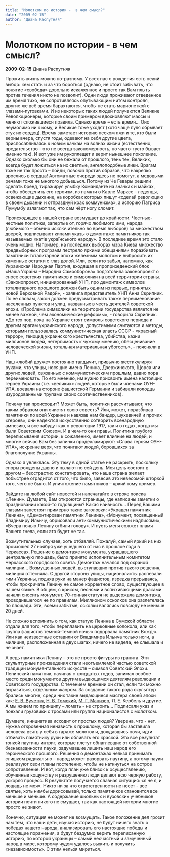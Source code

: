 ```yaml
---
title: "Молотком по истории -  в чем смысл?"
date: "2009-02-15"
author: "Диана Распутняя"
---
```


# Молотком по истории -  в чем смысл?

**2009-02-15** Диана Распутняя

Прожить жизнь можно по-разному. У всех нас с рождения есть некий выбор: кем стать и за что бороться (однако, не стоит забывать, что понятие «свобода» довольно искаженное и просто так Вам плыть против течения никто не позволит). Одни люди проживают отведенное им время тихо, не сопротивляясь опутывающим нитям контроля, другие же всё время барахтаются, чтобы не стать марионеткой с глазами-пуговками. И из некоторых таких людей получаются Великие Революционеры, которые своим примером вдохновляют массы и меняют сложившиеся правила. Однако время – есть время… Оно неумолимо ни к кому, и Великие тоже уходят (хотя чаще пуля обрывает стук их сердец). Время заметает историю песком лжи и те, кто были верны вчера, спустя годы, одевают на себя другие цвета, приспосабливаясь к новым качкам на волнах жизни (естественно, предательство – это не всегда закономерность, но часто-густо бывает именно так). И вот уже им рукоплещет и верит нынешнее поколение. Однако сколько бы они не бежали от прошлого, тень тех, Великих, всегда будет ложиться на их светлые, ангелоподобные лики. Врагам тоже не так просто – пойди, повоюй против образов, что накрепко врослись в сердца! Автоматные очереди здесь не помогут, а медовыми речами тоже не многого добьешься. Потому из Че Гевары решили сделать бренд, тиражируя улыбку Команданте на значках и майках, чтобы обесценить его героизм, из памяти о Карле Марксе – леденцы, освежающие дыхание, на коробках которых пишут «сделай революцию в своем дыхании и отпразднуй крах коммунизма», а историю Патриса Лумумбу излагают так, что сам чёрт ногу сломит.

Происходящее в нашей стране возмущает до крайности. Честные-честные политики, запертые от, горячо любимого ими, народа (любимого – обычно исключительно во время выборов) за множеством дверей, подписывают кипами указы о демонтаже памятников так называемых «катів українського народу». В последнее время это стало очень модно. Например, на последних выборах мэра Киева множество предвыборных программ пестрело яркими обещаниями поразбивать памятники тоталитарной эпохи железным молотом и выбросить их каменные остатки с глаз долой. Или, если кто забыл, напомню, как Украинская Народная Партия, входящая в пропризеденский блок «Наша Україна – Народна Самооборона» подготовила законопроект о сносе советских памятников и символики на всей территории страны. «Законопроект, инициированный УНП, про демонтаж символов тоталитарного прошлого должен быть одним из первых, принятых новой Верховной Радой», - заявила представитель УНП Анна Скрипник. По ее словам, закон должен предусматривать также переименование населенных пунктов и улиц, названных в честь деятелей советской эпохи. «Проблема символики на территории государства является не менее важной, чем экономические реформы», - говорила Скрипник. «До тех пор, пока на Украине стоят символы советского периода и другим врагам украинского народа, допустимыми считаются и методы, которыми пользовалась коммунистическая власть СССР - «красный террор», геноцид украинского крестьянства, убийства, казни миллионов людей, нетерпимость к чужому мнению, обесценивание человеческой жизни, тотальная материальная убогость», - поясняли в УНП.

Наш «любий друже» постоянно талдычит, привычно жестикулируя руками, что улицы, носящие имена Ленина, Дзержинского, Щорса или других людей, связанных с коммунистическим прошлым, давно пора переименовать. По его мнению, им нужно присвоить имена настоящих героев Украины (т.е. «великих» людей, которые были членами ОУН-УПА, воевали на стороне фашистской Германии и забивали колодцы изуродованными трупами своих соотечественников).

Почему так происходит? Может быть, политики рассчитывают, что таким образом они очистят свою совесть? Или, может, поразбивав памятники по всей Украине и навязав нам бандер, шухевичей и прочих «героев», они надеются искусственно сотворить всенародную амнезию, и все забудут как о революции 1917, так и о годах, когда мы были Советским Союзом. И в чем-то они правы. Политика грубого переписывания истории, к сожалению, имеет влияние на людей, и многие сейчас Вам без запинки продекламируют: «Слава героям ОУН-УПА», искренне веря, что почитают людей, боровшихся за благополучие Украины.

Однако я увлеклась. Эту тему в одной статье не раскрыть, поскольку споры рождены давно и пылают по сей день. Моя цель состоит в другом – бесстрастно констатировать, что наша страна желает побыстрее оградится от того, что было, завесив это невесомой шторкой того, чего не было. И уничтожение памятников – яркий тому пример.

Зайдите на любой сайт новостей и напечатайте в строке поиска «Ленин». Думаете, Вам откроются страницы, где написаны заметки о праздновании какой-то годовщины? Какая наивность… Перед Вашими глазами запестрят примерно такие заголовки: «Украден памятник Ленина», «Демонтирован памятник Ленина», «Монумент, посвященный Владимиру Ильичу, обрисовали антикоммунистическими надписями», «Вчера ночью Ленину отбили голову». И пусть меня сожжет пламя Вашего гнева, если это будет не так.

Возмутительных случаев, хоть отбавляй. Пожалуй, самый яркий из них произошел 27 ноября уже ушедшего от нас в прошлое года в Черкассах. Решение о демонтаже монумента, украшавшего центральную площадь, было принято исполнительным комитетом Черкасского городского совета. Демонтаж начался под охраной милиции… Возмущенных людей, выступавших против такого решения, милиция оттесняла. С другой стороны улицы, националисты распевали гимн Украины, подняв руки на манер фашистов, изредка прерываясь, чтобы прокричать Ленину не самое корректное слово, существующее в нашем языке. В общем, с криком, песнями и вспыхивающими драками начали сносить монумент. 70-тонная статуя не выдержала демонтажа, проводившегося не по правилам. Миллионом осколков она разлетелась по площади. Эти, всеми забытые, осколки валялись повсюду не меньше 20 дней.

Не сложно вспомнить о том, как статую Ленина в Сумской области отдали для того, чтобы переплавить на церковные колокола, или как группа фашистов темной-темной ночью подорвала памятник Вождю. Или как неизвестные оставили от Владимира Ильича только ноги, а милиция, расположенная в двух шагах, ничего не видела, не слышала и не знает.

А ведь памятники Ленину – это не просто фигуры из гранита. Эти скульптурные произведения стали неотъемлемой частью советской традиции монументального искусств – символ Советский Эпохи. Ленинский памятник, начиная с тридцатых годов, занимал особое место среди монументов другим выдающимся деятелям революции и Советского государства. С течением времени он стал, если так можно выразиться, отдельным жанром. За создание такого рода скульптур брались многие, среди них такие выдающиеся мастера своей эпохи как: [Е. В. Вучетич](http://dic.academic.ru/dic.nsf/ruwiki/70399), [Н. В. Томский](http://dic.academic.ru/dic.nsf/ruwiki/282054), [М. Г. Манизер](http://dic.academic.ru/dic.nsf/ruwiki/96971), Л. Е. Кербель и другие. А мы живем по принципу – ломать - не строить… Подписали указ и поехали грузовики с тросами или группа националистов с молотком.

Думаете, инициатива исходит от простых людей? Уверена, что - нет. Нужна откровенная ненависть к прошлому, которая бы заставила человека взять у себя в гараже молоток и, дождавшись ночи, идти отбивать памятнику руки или обливать его краской. Это все результат тонкой паутины интриг, которые плетут обнаглевшие от собственной безнаказанности пауки, задумавшие лишить наш народ его героического прошлого. Решения о демонтажах нельзя принимать слишком радикально – народ может разорвать паутину, а потому пауки реализуют свои планы постепенно, чтобы не наткнуться на острое сопротивление. И вот, когда план уже близок к осуществлению, обученные кощунству и разрушению люди делают всю черную работу, ускоряя процесс. В результате получается славная ситуация: «я не я, и лошадь не моя». Никто ни за что ответственности не несет - все святые, хоть нимбы дорисовывай, только памятников становится все меньше и меньше. А содержание школьных и вузовских учебников истории почти никого не смущает, так как настоящей истории многие просто не знают.

Конечно, ситуация не может не возмущать. Такое положение дел грозит нам тем, что наши дети, изучая историю, не будут ничего знать о победах нашего народа, анализировать его настоящие победы и настоящие поражения, а будут бездумно верить переписанную историю, по которой украинцы – самый несчастный и замученный народ в мире, которому чудом удалось выжить и получить «независимость». С этим нельзя мириться.